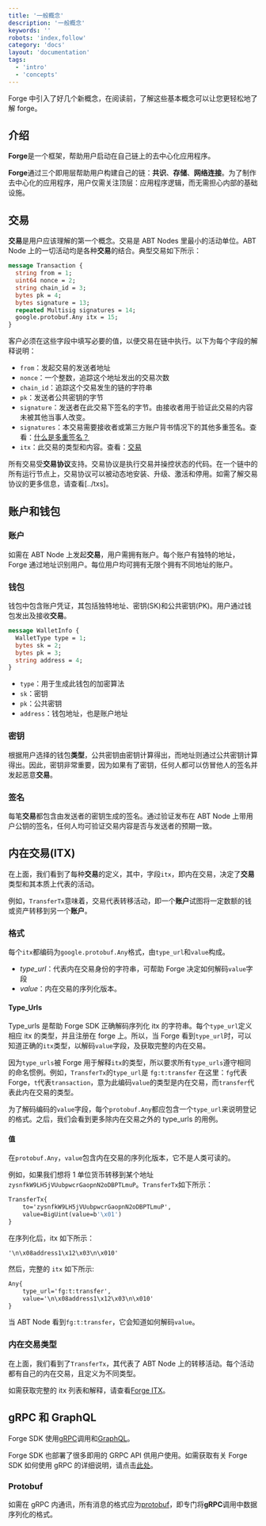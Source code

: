 ```yaml
---
title: '一般概念'
description: '一般概念'
keywords: ''
robots: 'index,follow'
category: 'docs'
layout: 'documentation'
tags:
  - 'intro'
  - 'concepts'
---
```


Forge 中引入了好几个新概念，在阅读前，了解这些基本概念可以让您更轻松地了解 forge。

## 介绍

**Forge**是一个框架，帮助用户启动在自己链上的去中心化应用程序。

**Forge**通过三个即用层帮助用户构建自己的链：**共识**、**存储**、**网络连接**。为了制作去中心化的应用程序，用户仅需关注顶层：应用程序逻辑，而无需担心内部的基础设施。

## 交易

**交易**是用户应该理解的第一个概念。交易是 ABT Nodes 里最小的活动单位。ABT Node 上的一切活动均是各种**交易**的结合。典型交易如下所示：

```protobuf
message Transaction {
  string from = 1;
  uint64 nonce = 2;
  string chain_id = 3;
  bytes pk = 4;
  bytes signature = 13;
  repeated Multisig signatures = 14;
  google.protobuf.Any itx = 15;
}
```

客户必须在这些字段中填写必要的值，以便交易在链中执行。以下为每个字段的解释说明：

- `from`：发起交易的发送者地址
- `nonce`：一个整数，追踪这个地址发出的交易次数
- `chain_id`：追踪这个交易发生的链的字符串
- `pk`：发送者公共密钥的字节
- `signature`：发送者在此交易下签名的字节。由接收者用于验证此交易的内容未被其他当事人改变。
- `signatures`：本交易需要接收者或第三方账户背书情况下的其他多重签名。查看：[什么是多重签名？](../../arch/multisig)
- `itx`：此交易的类型和内容。查看：[交易](../../reference/txs)

所有交易受**交易协议**支持。交易协议是执行交易并操控状态的代码。在一个链中的所有运行节点上，交易协议可以被动态地安装、升级、激活和停用。如需了解交易协议的更多信息，请查看[../txs]。

## 账户和钱包

### 账户

如需在 ABT Node 上发起**交易**，用户需拥有账户。每个账户有独特的地址，Forge 通过地址识别用户。每位用户均可拥有无限个拥有不同地址的账户。

### 钱包

钱包中包含账户凭证，其包括独特地址、密钥(SK)和公共密钥(PK)。用户通过钱包发出及接收**交易**。

```proto
message WalletInfo {
  WalletType type = 1;
  bytes sk = 2;
  bytes pk = 3;
  string address = 4;
}
```

- `type`：用于生成此钱包的加密算法
- `sk`：密钥
- `pk`：公共密钥
- `address`：钱包地址，也是账户地址

### 密钥

根据用户选择的钱包**类型**，公共密钥由密钥计算得出，而地址则通过公共密钥计算得出。因此，密钥非常重要，因为如果有了密钥，任何人都可以仿冒他人的签名并发起恶意**交易**。

### 签名

每笔**交易**都包含由发送者的密钥生成的签名。通过验证发布在 ABT Node 上带用户公钥的签名，任何人均可验证交易内容是否与发送者的预期一致。

## 内在交易(ITX)

在上面，我们看到了每种**交易**的定义，其中，字段`itx`，即内在交易，决定了**交易**类型和其本质上代表的活动。

例如，`TransferTx`意味着，交易代表转移活动，即一个**账户**试图将一定数额的钱或资产转移到另一个**账户**。

### 格式

每个`itx`都编码为`google.protobuf.Any`格式，由`type_url`和`value`构成。

- _type_url_：代表内在交易身份的字符串，可帮助 Forge 决定如何解码`value`字段
- _value_：内在交易的序列化版本。

#### Type_Urls

Type_urls 是帮助 Forge SDK 正确解码序列化 itx 的字符串。每个`type_url`定义相应 itx 的类型，并且注册在 forge 上。所以，当 Forge 看到`type_url`时，可以知道正确的`itx`类型，以解码`value`字段，及获取完整的内在交易。

因为`type_urls`被 Forge 用于解释`itx`的类型，所以要求所有`type_urls`遵守相同的命名惯例。例如，`TransferTx`的`type_url`是
`fg:t:transfer`
在这里：`fg`代表 Forge，`t`代表`transaction`，意为此编码`value`的类型是内在交易，而`transfer`代表此内在交易的类型。

为了解码编码的`value`字段，每个`protobuf.Any`都应包含一个`type_url`来说明登记的格式。之后，我们会看到更多除内在交易之外的 type_urls 的用例。

#### 值

在`protobuf.Any`，`value`包含内在交易的序列化版本，它不是人类可读的。

例如，如果我们想将 1 单位货币转移到某个地址`zysnfkW9LH5jVUubpwcrGaopnN2oDBPTLmuP`。`TransferTx`如下所示：

```protobuf
TransferTx{
    to='zysnfkW9LH5jVUubpwcrGaopnN2oDBPTLmuP',
    value=BigUint(value=b'\x01')
}
```

在序列化后，itx 如下所示：

```
'\n\x08address1\x12\x03\n\x010'
```

然后，完整的 `itx` 如下所示:

```protobuf
Any{
    type_url='fg:t:transfer',
    value='\n\x08address1\x12\x03\n\x010'
}
```

当 ABT Node 看到`fg:t:transfer`，它会知道如何解码`value`。

### 内在交易类型

在上面，我们看到了`TransferTx`，其代表了 ABT Node 上的转移活动。每个活动都有自己的内在交易，且定义为不同类型。

如需获取完整的 itx 列表和解释，请查看[Forge ITX](../../reference/txs)。

## gRPC 和 GraphQL

Forge SDK 使用[gRPC](https://grpc.io/docs/)调用和[GraphQL](https://graphql.org/learn/)。

Forge SDK 也部署了很多即用的 GRPC API 供用户使用。如需获取有关 Forge SDK 如何使用 gRPC 的详细说明，请点击[此处](../../reference/rpc)。

### Protobuf

如需在 gRPC 内通讯，所有消息的格式应为[protobuf](https://developers.google.com/protocol-buffers/)，即专门将**gRPC**调用中数据序列化的格式。

<!--stackedit_data:
eyJoaXN0b3J5IjpbMTc2OTAzMTUyMCwxNDYxNTg3OTQ2LDMzMD
E2ODk2LDEwNzU4MzAwMzAsLTE0MzU0MjM1NjgsNjk5Mjg0NDgz
LDYxNzMzODQ2M119
-->
